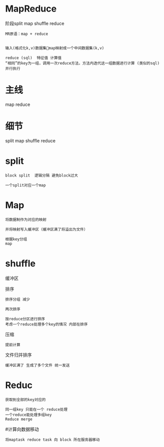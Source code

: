 
# MapReduce


阶段split map shuffle reduce 

	

	MR原语：map + reduce 


	输入(格式化k,v)数据集map映射成一个中间数据集(k,v)
	
	reduce (sql)  特征值 计算值
	“相同”的key为一组，调用一次reduce方法，方法内迭代这一组数据进行计算 (类似的sql)  并行执行

# 主线

map reduce

# 细节

split map shuffle reduce 

# split

	block split  逻辑分隔 避免block过大
	
	一个split对应一个map
	
	

# Map

	将数据制作为对应的映射
	
	并将映射写入缓冲区（缓冲区满了将溢出为文件）
		
	根据key分组
	map
	
# shuffle

缓冲区

排序

	排序分组 减少

	两次排序

	按reduce分区进行排序
	考虑一个reduce处理多个key的情况 内部在排序
压缩

	提前计算
	

文件归并排序

	缓冲区满了 生成了多个文件 统一发送

# Reduc

	获取到全部的key对应的

	同一组key 只能在一个 reduce处理
	一个reduce能处理多组key
	Reduce merge  


 
#计算向数据移动

	将maptask reduce task 向 block 所在服务器移动
	


	
 	
